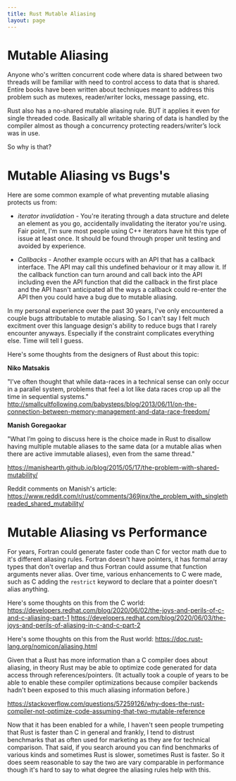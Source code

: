 ```yaml
---
title: Rust Mutable Aliasing
layout: page
---
```


# Mutable Aliasing

Anyone who's written concurrent code where data is shared between two threads will be familiar with need to control access to data that is shared. Entire books have been written about techniques meant to address this problem such as mutexes, reader/writer locks, message passing, etc.

Rust also has a no-shared mutable aliasing rule. BUT it applies it even for single threaded code. Basically all writable sharing of data is handled by the compiler almost as though a concurrency protecting readers/writer’s lock was in use.

So why is that?

# Mutable Aliasing vs Bugs's 

Here are some common example of what preventing mutable aliasing protects us from:

* *iterator invalidation* - You're iterating through a data structure and delete an element as you go, accidentally invalidating the iterator you're using. Fair point, I'm sure most people using C++ iterators have hit this type of issue at least once. It should be found through proper unit testing and avoided by experience.

* *Callbacks* - Another example occurs with an API that has a callback interface. The API may call this undefined behaviour or it may allow it. If the callback function can turn around and call back into the API including even the API function that did the callback in the first place and the API hasn't anticipated all the ways a callback could re-enter the API then you could have a bug due to mutable aliasing.

In my personal experience over the past 30 years, I've only encountered a couple bugs attributable to mutable aliasing. So I can't say I felt much excitment over this language design's ability to reduce bugs that I rarely encounter anyways. Especially if the constraint complicates everything else. Time will tell I guess.

Here's some thoughts from the designers of Rust about this topic:

**Niko Matsakis**

"I’ve often thought that while data-races in a technical sense can only occur in a parallel system, problems that feel a lot like data races crop up all the time in sequential systems."
http://smallcultfollowing.com/babysteps/blog/2013/06/11/on-the-connection-between-memory-management-and-data-race-freedom/

**Manish Goregaokar**

"What I’m going to discuss here is the choice made in Rust to disallow having multiple mutable aliases to the same data (or a mutable alias when there are active immutable aliases), even from the same thread."

https://manishearth.github.io/blog/2015/05/17/the-problem-with-shared-mutability/

Reddit comments on Manish's article:
https://www.reddit.com/r/rust/comments/369jnx/the_problem_with_singlethreaded_shared_mutability/


# Mutable Aliasing vs Performance

For years, Fortran could generate faster code than C for vector math due to it's different aliasing rules. Fortran doesn't have pointers, it has formal array types that don't overlap and thus Fortran could assume that function arguments never alias. Over time, various enhancements to C were made, such as C adding the `restrict` keyword to declare that a pointer doesn't alias anything.

Here's some thoughts on this from the C world:
https://developers.redhat.com/blog/2020/06/02/the-joys-and-perils-of-c-and-c-aliasing-part-1
https://developers.redhat.com/blog/2020/06/03/the-joys-and-perils-of-aliasing-in-c-and-c-part-2

Here's some thoughts on this from the Rust world:
https://doc.rust-lang.org/nomicon/aliasing.html

Given that a Rust has more information than a C compiler does about aliasing, in theory Rust may be able to optimize code generated for data access through references/pointers. (It actually took a couple of years to be able to enable these compiler optimizations because compiler backends hadn't been exposed to this much aliasing information before.)

https://stackoverflow.com/questions/57259126/why-does-the-rust-compiler-not-optimize-code-assuming-that-two-mutable-reference

Now that it has been enabled for a while, I haven't seen people trumpeting that Rust is faster than C in general and frankly, I tend to distrust benchmarks that as often used for marketing as they are for technical comparison. That said, if you search around you can find benchmarks of various kinds and sometimes Rust is slower, sometimes Rust is faster. So it does seem reasonable to say the two are vary comparable in performance though it's hard to say to what degree the aliasing rules help with this.
